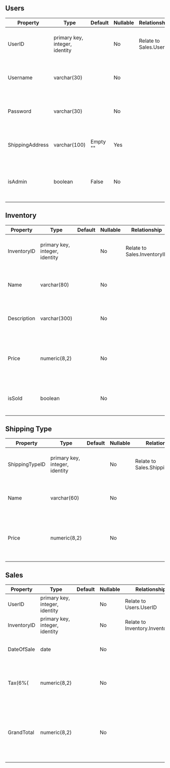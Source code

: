 ## Users

| Property        | Type                                | Default       | Nullable | Relationship                | Remarks                                            |
| --------------- | ----------------------------------- | ------------- | -------- | --------------------------- | -------------------------------------------------- |
| UserID          | primary key,<br />integer, identity |               | No       | Relate to<br />Sales.UserID | Key:<br />Initial Value = 1<br />Increment = 1     |
| Username        | varchar(30)                         |               | No       |                             | String with max<br />length of 30 characters       |
| Password        | varchar(30)                         |               | No       |                             | 6 characters minimum<br />is necessary             |
| ShippingAddress | varchar(100)                        | Empty<br />"" | Yes      |                             | String with max<br />length of 100 characters      |
| isAdmin         | boolean                             | False         | No       |                             | True or False <br />values for user's admin status |

## Inventory

| Property    | Type                                | Default | Nullable | Relationship                     | Remarks                                                      |
| ----------- | ----------------------------------- | ------- | -------- | -------------------------------- | ------------------------------------------------------------ |
| InventoryID | primary key,<br />integer, identity |         | No       | Relate to<br />Sales.InventoryID | Key:<br />Initial Value = 1<br />Increment = 1               |
| Name        | varchar(80)                         |         | No       |                                  | String with max<br />length of 80 characters                 |
| Description | varchar(300)                        |         | No       |                                  | String with max<br />length of 300 characters                |
| Price       | numeric(8,2)                        |         | No       |                                  | Numeric value with<br />max total of 8 digits; <br />has 2 decimal points |
| isSold      | boolean                             |         | No       |                                  | True or False <br />values for sold status                   |



## Shipping Type

| Property       | Type                                | Default | Nullable | Relationship                         | Remarks                                                      |
| -------------- | ----------------------------------- | ------- | -------- | ------------------------------------ | ------------------------------------------------------------ |
| ShippingTypeID | primary key,<br />integer, identity |         | No       | Relate to <br />Sales.ShippingTypeID | Key:<br />Initial Value = 1<br />Increment = 1               |
| Name           | varchar(60)                         |         | No       |                                      | String with max<br />length of 60 characters                 |
| Price          | numeric(8,2)                        |         | No       |                                      | Numeric value with<br />max total of 8 digits; <br />has 2 decimal points |



## Sales

| Property    | Type                                | Default | Nullable | Relationship                         | Remarks                                                      |
| ----------- | ----------------------------------- | ------- | -------- | ------------------------------------ | ------------------------------------------------------------ |
| UserID      | primary key,<br />integer, identity |         | No       | Relate to <br />Users.UserID         |                                                              |
| InventoryID | primary key,<br />integer, identity |         | No       | Relate to<br />Inventory.InventoryID |                                                              |
| DateOfSale  | date                                |         | No       |                                      | Format: YYYY-MM<br />-DD.                                    |
| Tax(6%(     |numeric(8,2)                         |         | No       |                                      | Numeric value with<br />max total of 8 digits;                                     |
| GrandTotal  | numeric(8,2)                        |         | No       |                                      | Numeric value with<br />max total of 8 digits; <br />has 2 decimal points |


